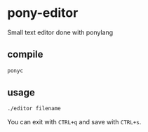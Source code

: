 # pony-editor
Small text editor done with ponylang

## compile
```bash
ponyc
```

## usage
```bash
./editor filename
```

You can exit with `CTRL+q` and save with `CTRL+s`.
